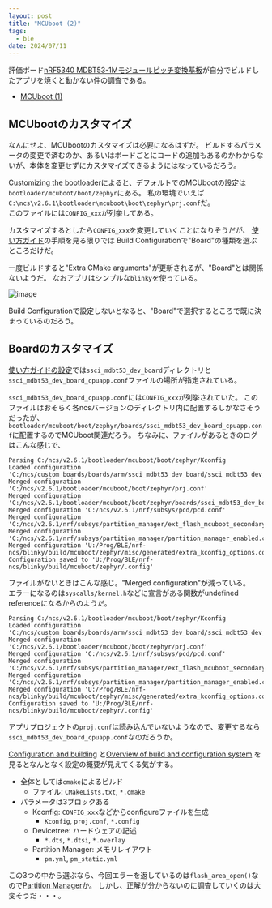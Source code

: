 ```yaml
---
layout: post
title: "MCUboot (2)"
tags:
  - ble
date: 2024/07/11
---
```


評価ボード[nRF5340 MDBT53-1Mモジュールピッチ変換基板](https://www.switch-science.com/products/8658)が自分でビルドしたアプリを焼くと動かない件の調査である。

* [MCUboot (1)](20240708-boot.md)

## MCUbootのカスタマイズ

なんにせよ、MCUbootのカスタマイズは必要になるはずだ。
ビルドするパラメータの変更で済むのか、あるいはボードごとにコードの追加もあるのかわからないが、本体を変更せずにカスタマイズできるようにはなっているだろう。

[Customizing the bootloader](https://docs.nordicsemi.com/bundle/ncs-latest/page/nrf/config_and_build/bootloaders/bootloader_config.html)によると、デフォルトでのMCUbootの設定は`bootloader/mcuboot/boot/zephyr`にある。
私の環境でいえば`C:\ncs\v2.6.1\bootloader\mcuboot\boot\zephyr\prj.conf`だ。  
このファイルには`CONFIG_xxx`が列挙してある。

カスタマイズするとしたら`CONFIG_xxx`を変更していくことになりそうだが、
[使い方ガイド](https://144lab.kibe.la/shared/entries/467b2482-2346-4c3e-8e0f-28d7403de2b9)の手順を見る限りでは
Build Configurationで"Board"の種類を選ぶところだけだ。

一度ビルドすると"Extra CMake arguments"が更新されるが、"Board"とは関係ないようだ。
なおアプリはシンプルな`blinky`を使っている。

![image](20240711a-1.png)

Build Configurationで設定しないとなると、"Board"で選択するところで既に決まっているのだろう。

## Boardのカスタマイズ

[使い方ガイドの設定](https://144lab.kibe.la/shared/entries/467b2482-2346-4c3e-8e0f-28d7403de2b9#sdk%E3%81%AE%E3%82%A4%E3%83%B3%E3%82%B9%E3%83%88%E3%83%BC%E3%83%AB%E3%81%A8vscode%E3%81%AE%E8%A8%AD%E5%AE%9A)では`ssci_mdbt53_dev_board`ディレクトリと`ssci_mdbt53_dev_board_cpuapp.conf`ファイルの場所が指定されている。

`ssci_mdbt53_dev_board_cpuapp.conf`には`CONFIG_xxx`が列挙されていた。
このファイルはおそらく各ncsバージョンのディレクトリ内に配置するしかなさそうだったが、`bootloader/mcuboot/boot/zephyr/boards/ssci_mdbt53_dev_board_cpuapp.conf`に配置するのでMCUboot関連だろう。
ちなみに、ファイルがあるときのログはこんな感じで、

```log
Parsing C:/ncs/v2.6.1/bootloader/mcuboot/boot/zephyr/Kconfig
Loaded configuration 'C:/ncs/custom_boards/boards/arm/ssci_mdbt53_dev_board/ssci_mdbt53_dev_board_cpuapp_defconfig'
Merged configuration 'C:/ncs/v2.6.1/bootloader/mcuboot/boot/zephyr/prj.conf'
Merged configuration 'C:/ncs/v2.6.1/bootloader/mcuboot/boot/zephyr/boards/ssci_mdbt53_dev_board_cpuapp.conf'
Merged configuration 'C:/ncs/v2.6.1/nrf/subsys/pcd/pcd.conf'
Merged configuration 'C:/ncs/v2.6.1/nrf/subsys/partition_manager/ext_flash_mcuboot_secondary.conf'
Merged configuration 'C:/ncs/v2.6.1/nrf/subsys/partition_manager/partition_manager_enabled.conf'
Merged configuration 'U:/Prog/BLE/nrf-ncs/blinky/build/mcuboot/zephyr/misc/generated/extra_kconfig_options.conf'
Configuration saved to 'U:/Prog/BLE/nrf-ncs/blinky/build/mcuboot/zephyr/.config'
```

ファイルがないときはこんな感じ。"Merged configuration"が減っている。  
エラーになるのは`syscalls/kernel.h`などに宣言がある関数がundefined referenceになるからのようだ。

```log
Parsing C:/ncs/v2.6.1/bootloader/mcuboot/boot/zephyr/Kconfig
Loaded configuration 'C:/ncs/custom_boards/boards/arm/ssci_mdbt53_dev_board/ssci_mdbt53_dev_board_cpuapp_defconfig'
Merged configuration 'C:/ncs/v2.6.1/bootloader/mcuboot/boot/zephyr/prj.conf'
Merged configuration 'C:/ncs/v2.6.1/nrf/subsys/pcd/pcd.conf'
Merged configuration 'C:/ncs/v2.6.1/nrf/subsys/partition_manager/ext_flash_mcuboot_secondary.conf'
Merged configuration 'C:/ncs/v2.6.1/nrf/subsys/partition_manager/partition_manager_enabled.conf'
Merged configuration 'U:/Prog/BLE/nrf-ncs/blinky/build/mcuboot/zephyr/misc/generated/extra_kconfig_options.conf'
Configuration saved to 'U:/Prog/BLE/nrf-ncs/blinky/build/mcuboot/zephyr/.config'
```

アプリプロジェクトの`proj.conf`は読み込んでいないようなので、変更するなら`ssci_mdbt53_dev_board_cpuapp.conf`なのだろうか。

[Configuration and building](https://docs.nordicsemi.com/bundle/ncs-latest/page/nrf/config_and_build.html#configuration-and-build)
と[Overview of build and configuration system](https://docs.nordicsemi.com/bundle/ncs-latest/page/nrf/config_and_build/config_and_build_system.html)
を見るとなんとなく設定の概要が見えてくる気がする。

* 全体としては`cmake`によるビルド
  * ファイル: `CMakeLists.txt`, `*.cmake`
* パラメータは3ブロックある
  * Kconfig: `CONFIG_xxx`などからconfigureファイルを生成
    * `Kconfig`, `proj.conf`, `*.config`
  * Devicetree: ハードウェアの記述
    * `*.dts`, `*.dtsi`, `*.overlay`
  * Partition Manager: メモリレイアウト
    * `pm.yml`, `pm_static.yml`

この3つの中から選ぶなら、今回エラーを返しているのは`flash_area_open()`なので[Partition Manager](https://docs.nordicsemi.com/bundle/ncs-latest/page/nrf/scripts/partition_manager/partition_manager.html)か。
しかし、正解が分からないのに調査していくのは大変そうだ・・・。

